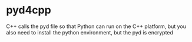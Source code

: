 # pyd4cpp
C++ calls the pyd file so that Python can run on the C++ platform, but you also need to install the python environment, but the pyd is encrypted
